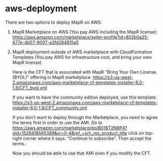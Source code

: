 # aws-deployment

There are two options to deploy MapR on AWS:

1. MapR Marketplace on AWS (You pay AWS including the MapR license):
https://aws.amazon.com/marketplace/seller-profile?id=802b0a25-877e-4b57-9007-a3fd284815a5


2. MapR deployment outside of AWS marketplace with CloudFormation Templates
(You pay AWS for infrastructure cost, and bring your own MapR license)

   Here is the CFT that is associated with MapR "Bring Your Own License (BYOL)" offering in MapR marketplace.
   https://s3-us-west-2.amazonaws.com/aws-marketplace-cf-templates-installer-6.0-1.8/CFT_byol.yml
   
   If you want to have the community edition deployed, use this template:
   https://s3-us-west-2.amazonaws.com/aws-marketplace-cf-templates-installer-6.0-1.8/CFT_community.yml
 
   If you don’t want to deploy through the Marketplace, you need to agree the terms first in order to use the AMI.
   Go to https://aws.amazon.com/marketplace/pp/B018T2N8P4?qid=1526418565389&sr=0-4&ref_=srh_res_product_title
   click on top-right corner where it says: "Continue to subscribe". Then accept the terms.
 
   Now you should be able to use that AMI even if you modify the CFT.
